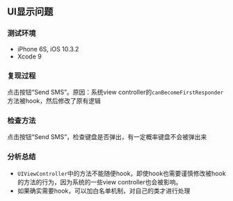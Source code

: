 ## UI显示问题

### 测试环境
* iPhone 6S, iOS 10.3.2
* Xcode 9

### 复现过程

点击按钮“Send SMS”。原因：系统view controller的`canBecomeFirstResponder`方法被hook，然后修改了原有逻辑

### 检查方法

点击按钮“Send SMS”，检查键盘是否弹出，有一定概率键盘不会被弹出来

### 分析总结

* `UIViewController`中的方法不能随便hook，即使hook也需要谨慎修改被hook的方法的行为，因为系统的一些view controller也会被影响。
* 如果确实需要hook，可以加白名单机制，对自己的类才进行处理

